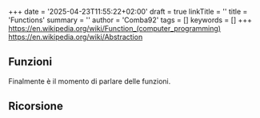+++
date = '2025-04-23T11:55:22+02:00'
draft = true
linkTitle = ''
title = 'Functions'
summary = ''
author = 'Comba92'
tags = []
keywords = []
+++
https://en.wikipedia.org/wiki/Function_(computer_programming)
https://en.wikipedia.org/wiki/Abstraction

## Funzioni
Finalmente è il momento di parlare delle funzioni.


## Ricorsione
